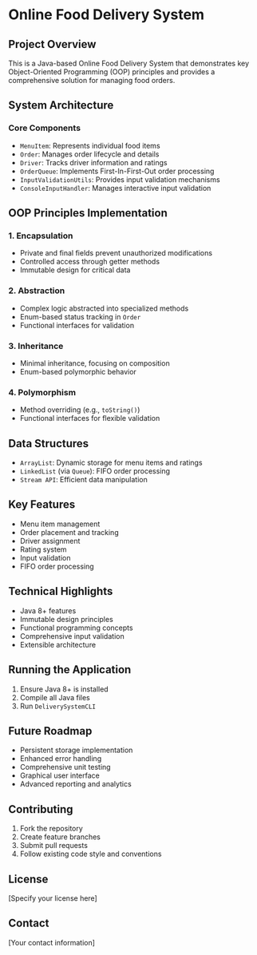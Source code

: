 # Online Food Delivery System

## Project Overview

This is a Java-based Online Food Delivery System that demonstrates key Object-Oriented Programming (OOP) principles and provides a comprehensive solution for managing food orders.

## System Architecture

### Core Components

- `MenuItem`: Represents individual food items
- `Order`: Manages order lifecycle and details
- `Driver`: Tracks driver information and ratings
- `OrderQueue`: Implements First-In-First-Out order processing
- `InputValidationUtils`: Provides input validation mechanisms
- `ConsoleInputHandler`: Manages interactive input validation

## OOP Principles Implementation

### 1. Encapsulation

- Private and final fields prevent unauthorized modifications
- Controlled access through getter methods
- Immutable design for critical data

### 2. Abstraction

- Complex logic abstracted into specialized methods
- Enum-based status tracking in `Order`
- Functional interfaces for validation

### 3. Inheritance

- Minimal inheritance, focusing on composition
- Enum-based polymorphic behavior

### 4. Polymorphism

- Method overriding (e.g., `toString()`)
- Functional interfaces for flexible validation

## Data Structures

- `ArrayList`: Dynamic storage for menu items and ratings
- `LinkedList` (via `Queue`): FIFO order processing
- `Stream API`: Efficient data manipulation

## Key Features

- Menu item management
- Order placement and tracking
- Driver assignment
- Rating system
- Input validation
- FIFO order processing

## Technical Highlights

- Java 8+ features
- Immutable design principles
- Functional programming concepts
- Comprehensive input validation
- Extensible architecture

## Running the Application

1. Ensure Java 8+ is installed
2. Compile all Java files
3. Run `DeliverySystemCLI`

## Future Roadmap

- Persistent storage implementation
- Enhanced error handling
- Comprehensive unit testing
- Graphical user interface
- Advanced reporting and analytics

## Contributing

1. Fork the repository
2. Create feature branches
3. Submit pull requests
4. Follow existing code style and conventions

## License

[Specify your license here]

## Contact

[Your contact information]
